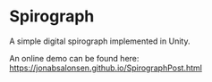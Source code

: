 # Spirograph
A simple digital spirograph implemented in Unity. 

An online demo can be found here: https://jonabsalonsen.github.io/SpirographPost.html
